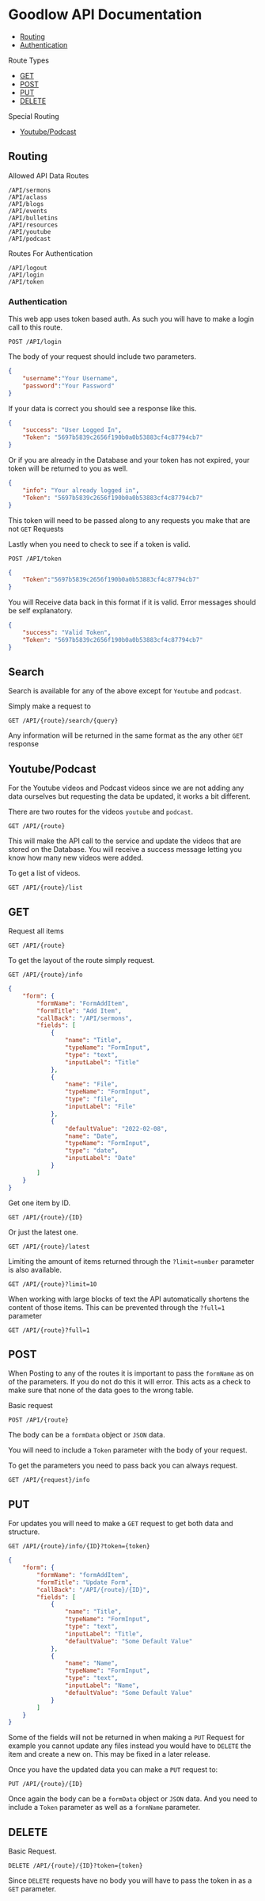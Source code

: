 # Goodlow API Documentation

- [Routing](https://github.com/OwenRempel/GoodlowEFC/tree/main/API#routing)
- [Authentication](https://github.com/OwenRempel/GoodlowEFC/tree/main/API#authentication)

Route Types
- [GET](https://github.com/OwenRempel/GoodlowEFC/tree/main/API#get)
- [POST](https://github.com/OwenRempel/GoodlowEFC/tree/main/API#post)
- [PUT](https://github.com/OwenRempel/GoodlowEFC/tree/main/API#put)
- [DELETE](https://github.com/OwenRempel/GoodlowEFC/tree/main/API#delete)
  
Special Routing
- [Youtube/Podcast](https://github.com/OwenRempel/GoodlowEFC/tree/main/API#youtubepodcast)
## Routing
Allowed API Data Routes
```
/API/sermons
/API/aclass
/API/blogs
/API/events
/API/bulletins
/API/resources
/API/youtube
/API/podcast
```

Routes For Authentication

```
/API/logout
/API/login
/API/token
```

### Authentication

This web app uses token based auth. As such you will have to make a login call to this route.

```http
POST /API/login
```
The body of your request should include two parameters.

```JSON
{
    "username":"Your Username",
    "password":"Your Password"
}
```
If your data is correct you should see a response like this.
```JSON
{
    "success": "User Logged In",
    "Token": "5697b5839c2656f190b0a0b53883cf4c87794cb7"
}
```
Or if you are already in the Database and your token has not expired, your token will be returned to you as well.
```JSON
{
    "info": "Your already logged in",
    "Token": "5697b5839c2656f190b0a0b53883cf4c87794cb7"
}
```
This token will need to be passed along to any requests you make that are not <code>GET</code> Requests

Lastly when you need to check to see if a token is valid. 
```http
POST /API/token
```
```JSON
{
    "Token":"5697b5839c2656f190b0a0b53883cf4c87794cb7"
}
```
You will Receive data back in this format if it is valid. Error messages should be self explanatory.
```JSON
{
    "success": "Valid Token",
    "Token": "5697b5839c2656f190b0a0b53883cf4c87794cb7"
}
```

## Search
Search is available for any of the above except for <code>Youtube</code> and <code>podcast</code>.

Simply make a request to 
```http
GET /API/{route}/search/{query}
```
Any information will be returned in the same format as the any other <code>GET</code> response
## Youtube/Podcast
For the Youtube videos and Podcast videos since we are not adding any data ourselves but requesting the data be updated, it works a bit different.

There are two routes for the videos <code>youtube</code> and <code>podcast</code>.


```http
GET /API/{route}
```
This will make the API call to the service and update the videos that are stored on the Database.
You will receive a success message letting you know how many new videos were added.

To get a list of videos.
```http
GET /API/{route}/list
```

## GET

Request all items
```http
GET /API/{route}
```
To get the layout of the route simply request.
```http
GET /API/{route}/info
```
```JSON
{
    "form": {
        "formName": "FormAddItem",
        "formTitle": "Add Item",
        "callBack": "/API/sermons",
        "fields": [
            {
                "name": "Title",
                "typeName": "FormInput",
                "type": "text",
                "inputLabel": "Title"
            },
            {
                "name": "File",
                "typeName": "FormInput",
                "type": "file",
                "inputLabel": "File"
            },
            {
                "defaultValue": "2022-02-08",
                "name": "Date",
                "typeName": "FormInput",
                "type": "date",
                "inputLabel": "Date"
            }
        ]
    }
}
```

Get one item by ID.

```http
GET /API/{route}/{ID}
```
Or just the latest one.

```http
GET /API/{route}/latest
```

Limiting the amount of items returned through the <code>?limit=number</code> parameter is also available.


```http
GET /API/{route}?limit=10
```

When working with large blocks of text the API automatically shortens the content of those items. This can be prevented through the <code>?full=1</code> parameter

```http
GET /API/{route}?full=1
```


## POST

When Posting to any of the routes it is important to pass the <code>formName</code> as on of the parameters. If you do not do this it will error. This acts as a check to make sure that none of the data goes to the wrong table.

Basic request
```http
POST /API/{route}
```
The body can be a <code>formData</code> object or <code>JSON</code> data.

You will need to include a <code>Token</code> parameter with the body of your request.

To get the parameters you need to pass back you can always request.
```http
GET /API/{request}/info
```




## PUT

For updates you will need to make a <code>GET</code> request to get both data and structure.
```http
GET /API/{route}/info/{ID}?token={token}
```

```JSON
{
    "form": {
        "formName": "formAddItem",
        "formTitle": "Update Form",
        "callBack": "/API/{route}/{ID}",
        "fields": [
            {
                "name": "Title",
                "typeName": "FormInput",
                "type": "text",
                "inputLabel": "Title",
                "defaultValue": "Some Default Value"
            },
            {
                "name": "Name",
                "typeName": "FormInput",
                "type": "text",
                "inputLabel": "Name",
                "defaultValue": "Some Default Value"
            }
        ]
    }
}
```


Some of the fields will not be returned in when making a <code>PUT</code> Request for example you cannot update any files instead you would have to <code>DELETE</code> the item and create a new on. This may be fixed in a later release.

Once you have the updated data you can make a <code>PUT</code> request to:
```http
PUT /API/{route}/{ID}
```
Once again the body can be a <code>formData</code> object or <code>JSON</code> data.
And you need to include a <code>Token</code> parameter as well as a <code>formName</code> parameter.

## DELETE
Basic Request.
```http
DELETE /API/{route}/{ID}?token={token}
```
Since <code>DELETE</code> requests have no body you will have to pass the token in as a <code>GET</code> parameter.